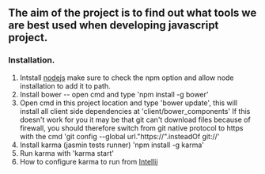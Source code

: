 ## The aim of the project is to find out what tools we are best used when developing javascript project.


### Installation.

1. Intstall [nodejs](http://nodejs.org/) make sure to check the npm option and allow node installation to add it to path.
2. Install bower -- open cmd and type 'npm install -g bower'
3. Open cmd in this project location and type 'bower update', this will install all client side dependencies at
'client/bower_components'
If this doesn't work for you it may be that git can't download files because of firewall, you should therefore switch from
git native protocol to https with the cmd 'git config --global url."https://".insteadOf git://'
4. Install karma (jasmin tests runner) 'npm install -g karma'
5. Run karma with 'karma start'
6. How to configure karma to run from [Intellij](http://blog.jdriven.com/2013/05/integrating-karma-testacular-test-runner-in-webstorm-idea/)
